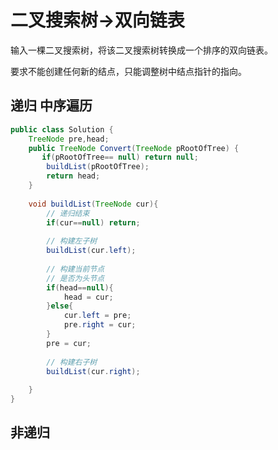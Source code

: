 # 二叉搜索树->双向链表

输入一棵二叉搜索树，将该二叉搜索树转换成一个排序的双向链表。

要求不能创建任何新的结点，只能调整树中结点指针的指向。

## 递归 中序遍历

~~~java
public class Solution {
    TreeNode pre,head;
    public TreeNode Convert(TreeNode pRootOfTree) {
       if(pRootOfTree== null) return null;
        buildList(pRootOfTree);
        return head;
    }
    
    void buildList(TreeNode cur){
        // 递归结束
        if(cur==null) return;
        
        // 构建左子树
        buildList(cur.left);
        
        // 构建当前节点
        // 是否为头节点
        if(head==null){
            head = cur;
        }else{
            cur.left = pre;
            pre.right = cur; 
        }
        pre = cur;
        
        // 构建右子树
        buildList(cur.right);
        
    }
}
~~~



## 非递归

